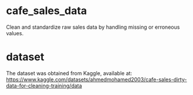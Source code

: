 # cafe_sales_data
Clean and standardize raw sales data by handling missing or erroneous values.

# dataset
The dataset was obtained from Kaggle, available at: https://www.kaggle.com/datasets/ahmedmohamed2003/cafe-sales-dirty-data-for-cleaning-training/data
